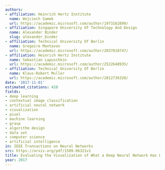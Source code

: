 ```yaml
---
authors:
- affiliation: Heinrich Hertz Institute
  name: Wojciech Samek
  url: https://academic.microsoft.com/author/1973162899/
- affiliation: Singapore University Of Technology And Design
  name: Alexander Binder
  slug: alexander_binder
- affiliation: Technical University Of Berlin
  name: Gregoire Montavon
  url: https://academic.microsoft.com/author/2037010747/
- affiliation: Heinrich Hertz Institute
  name: Sebastian Lapuschkin
  url: https://academic.microsoft.com/author/2522648935/
- affiliation: Technical University Of Berlin
  name: Klaus-Robert Muller
  url: https://academic.microsoft.com/author/2012736320/
date: '2017-11-01'
estimated_citations: 428
fields:
- deep learning
- contextual image classification
- artificial neural network
- visualization
- pixel
- machine learning
- grasp
- algorithm design
- data set
- computer science
- artificial intelligence
in: IEEE Transactions on Neural Networks
src: https://arxiv.org/pdf/1509.06321v1
title: Evaluating the Visualization of What a Deep Neural Network Has Learned
year: 2017
---
```

